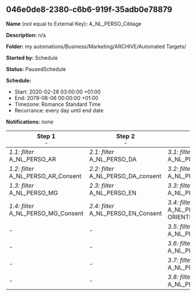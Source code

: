 ## 046e0de8-2380-c6b6-919f-35adb0e78879

**Name** (not equal to External Key)**:** A_NL_PERSO_Ciblage

**Description:** n/a

**Folder:** my automations/Business/Marketing/ARCHIVE/Automated Targets/

**Started by:** Schedule

**Status:** PausedSchedule

**Schedule:**

* Start: 2020-02-28 03:00:00 +01:00
* End: 2079-06-06 00:00:00 +01:00
* Timezone: Romance Standard Time
* Recurrance: every day until end date

**Notifications:** _none_


| Step 1<br>_<small>-</small>_ | Step 2<br>_<small>-</small>_ | Step 3<br>_<small>-</small>_ | Step 4<br>_<small>-</small>_ |
| --- | --- | --- | --- |
| _1.1: filter_<br>A_NL_PERSO_AR | _2.1: filter_<br>A_NL_PERSO_DA | _3.1: filter_<br>A_NL_PERSO_MG_OTHERS | _4.1: filter_<br>A_NL_PERSO_TTES_SPECIALITES |
| _1.2: filter_<br>A_NL_PERSO_AR_Consent | _2.2: filter_<br>A_NL_PERSO_DA_consent | _3.2: filter_<br>A_NL_PERSO_MG_OTHERS_Consent | _4.2: filter_<br>A_NL_PERSO_AR_A6MO |
| _1.3: filter_<br>A_NL_PERSO_MG | _2.3: filter_<br>A_NL_PERSO_EN | _3.3: filter_<br>A_NL_PERSO_MG_PO | _4.3: filter_<br>A_NL_PERSO_EN-DA_A6MO |
| _1.4: filter_<br>A_NL_PERSO_MG_Consent | _2.4: filter_<br>A_NL_PERSO_EN_Consent | _3.4: filter_<br>A_NL_PERSO_MG_PATIENT-ORIENTED_Consent | _4.4: filter_<br>A_NL_PERSO_MG_OTHERS_A6MO |
| - | - | _3.5: filter_<br>A_NL_PERSO_MG_TRAD_Consent | _4.5: filter_<br>A_NL_PERSO_MG_PO_A6MO |
| - | - | _3.6: filter_<br>A_NL_PERSO_MG_TRAD | _4.6: filter_<br>A_NL_PERSO_MG_SCIENTISTS_A6MO |
| - | - | _3.7: filter_<br>A_NL_PERSO_MG_SCIENTIST | _4.7: filter_<br>A_NL_PERSO_MG_TRAD_A6MO |
| - | - | _3.8: filter_<br>A_NL_PERSO_MG_SCIENTIST_Consent | - |
